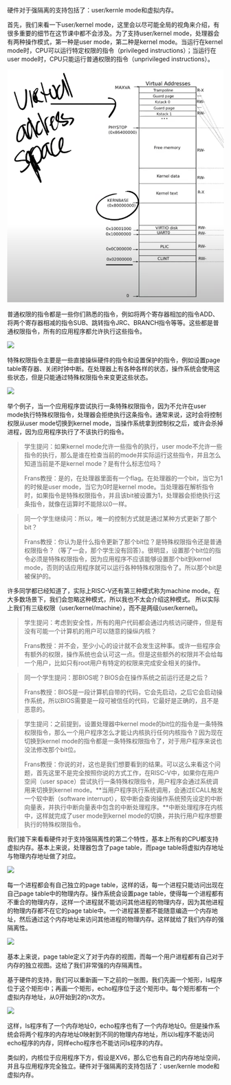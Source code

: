 
硬件对于强隔离的支持包括了：user/kernle mode和虚拟内存。

首先，我们来看一下user/kernel mode，这里会以尽可能全局的视角来介绍，有很多重要的细节在这节课中都不会涉及。为了支持user/kernel mode，处理器会有两种操作模式，第一种是user mode，第二种是kernel mode。当运行在kernel mode时，CPU可以运行特定权限的指令（privileged instructions）；当运行在user mode时，CPU只能运行普通权限的指令（unprivileged instructions）。

[![](https://github.com/huihongxiao/MIT6.S081/raw/master/.gitbook/assets/image%20(174).png)](https://github.com/huihongxiao/MIT6.S081/blob/master/.gitbook/assets/image%20\(174\).png)

普通权限的指令都是一些你们熟悉的指令，例如将两个寄存器相加的指令ADD、将两个寄存器相减的指令SUB、跳转指令JRC、BRANCH指令等等。这些都是普通权限指令，所有的应用程序都允许执行这些指令。

[![](https://github.com/huihongxiao/MIT6.S081/raw/master/.gitbook/assets/image%20(288).png)](https://github.com/huihongxiao/MIT6.S081/blob/master/.gitbook/assets/image%20\(288\).png)

特殊权限指令主要是一些直接操纵硬件的指令和设置保护的指令，例如设置page table寄存器、关闭时钟中断。在处理器上有各种各样的状态，操作系统会使用这些状态，但是只能通过特殊权限指令来变更这些状态。

[![](https://github.com/huihongxiao/MIT6.S081/raw/master/.gitbook/assets/image%20(374).png)](https://github.com/huihongxiao/MIT6.S081/blob/master/.gitbook/assets/image%20\(374\).png)

举个例子，当一个应用程序尝试执行一条特殊权限指令，因为不允许在user mode执行特殊权限指令，处理器会拒绝执行这条指令。通常来说，这时会将控制权限从user mode切换到kernel mode，当操作系统拿到控制权之后，或许会杀掉进程，因为应用程序执行了不该执行的指令。



> 学生提问：如果kernel mode允许一些指令的执行，user mode不允许一些指令的执行，那么是谁在检查当前的mode并实际运行这些指令，并且怎么知道当前是不是kernel mode？是有什么标志位吗？
> 
> Frans教授：是的，在处理器里面有一个flag。在处理器的一个bit，当它为1的时候是user mode，当它为0时是kernel mode。当处理器在解析指令时，如果指令是特殊权限指令，并且该bit被设置为1，处理器会拒绝执行这条指令，就像在运算时不能除以0一样。


> 同一个学生继续问：所以，唯一的控制方式就是通过某种方式更新了那个bit？
> 
> Frans教授：你认为是什么指令更新了那个bit位？是特殊权限指令还是普通权限指令？（等了一会，那个学生没有回答）。很明显，设置那个bit位的指令必须是特殊权限指令，因为应用程序不应该能够设置那个bit到kernel mode，否则的话应用程序就可以运行各种特殊权限指令了。所以那个bit是被保护的。

许多同学都已经知道了，实际上RISC-V还有第三种模式称为machine mode。在大多数场景下，我们会忽略这种模式，所以我也不太会介绍这种模式。 所以实际上我们有三级权限（user/kernel/machine），而不是两级(user/kernel)。

> 学生提问：考虑到安全性，所有的用户代码都会通过内核访问硬件，但是有没有可能一个计算机的用户可以随意的操纵内核？
> 
> Frans教授：并不会，至少小心的设计就不会发生这种事。或许一些程序会有额外的权限，操作系统也会认可这一点。但是这些额外的权限并不会给每一个用户，比如只有root用户有特定的权限来完成安全相关的操作。


> 同一个学生提问：那BIOS呢？BIOS会在操作系统之前运行还是之后？
> 
> Frans教授：BIOS是一段计算机自带的代码，它会先启动，之后它会启动操作系统，所以BIOS需要是一段可被信任的代码，它最好是正确的，且不是恶意的。


> 学生提问：之前提到，设置处理器中kernel mode的bit位的指令是一条特殊权限指令，那么一个用户程序怎么才能让内核执行任何内核指令？因为现在切换到kernel mode的指令都是一条特殊权限指令了，对于用户程序来说也没法修改那个bit位。
> 
> Frans教授：你说的对，这也是我们想要看到的结果。可以这么来看这个问题，首先这里不是完全按照你说的方式工作，在RISC-V中，如果你在用户空间（user space）尝试执行一条特殊权限指令，用户程序会通过系统调用来切换到kernel mode。**当用户程序执行系统调用，会通过ECALL触发一个软中断（software interrupt），软中断会查询操作系统预先设定的中断向量表，并执行中断向量表中包含的中断处理程序。**中断处理程序在内核中，这样就完成了user mode到kernel mode的切换，并执行用户程序想要执行的特殊权限指令。

我们接下来看看硬件对于支持强隔离性的第二个特性，基本上所有的CPU都支持虚拟内存。基本上来说，处理器包含了page table，而page table将虚拟内存地址与物理内存地址做了对应。

[![](https://github.com/huihongxiao/MIT6.S081/raw/master/.gitbook/assets/image%20(359).png)](https://github.com/huihongxiao/MIT6.S081/blob/master/.gitbook/assets/image%20\(359\).png)

每一个进程都会有自己独立的page table，这样的话，每一个进程只能访问出现在自己page table中的物理内存。操作系统会设置page table，使得每一个进程都有不重合的物理内存，这样一个进程就不能访问其他进程的物理内存，因为其他进程的物理内存都不在它的page table中。一个进程甚至都不能随意编造一个内存地址，然后通过这个内存地址来访问其他进程的物理内存。这样就给了我们内存的强隔离性。

[![](https://github.com/huihongxiao/MIT6.S081/raw/master/.gitbook/assets/image%20(396).png)](https://github.com/huihongxiao/MIT6.S081/blob/master/.gitbook/assets/image%20\(396\).png)

基本上来说，page table定义了对于内存的视图，而每一个用户进程都有自己对于内存的独立视图。这给了我们非常强的内存隔离性。

基于硬件的支持，我们可以重新画一下之前的一张图，我们先画一个矩形，ls程序位于这个矩形中；再画一个矩形，echo程序位于这个矩形中。每个矩形都有一个虚拟内存地址，从0开始到2的n次方。

[![](https://github.com/huihongxiao/MIT6.S081/raw/master/.gitbook/assets/image%20(302).png)](https://github.com/huihongxiao/MIT6.S081/blob/master/.gitbook/assets/image%20\(302\).png)

这样，ls程序有了一个内存地址0，echo程序也有了一个内存地址0。但是操作系统会将两个程序的内存地址0映射到不同的物理内存地址，所以ls程序不能访问echo程序的内存，同样echo程序也不能访问ls程序的内存。

类似的，内核位于应用程序下方，假设是XV6，那么它也有自己的内存地址空间，并且与应用程序完全独立。硬件对于强隔离的支持包括了：user/kernle mode和虚拟内存。


